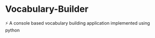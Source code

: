 # Vocabulary-Builder
:zap: A console based vocabulary building application implemented using python
